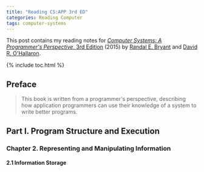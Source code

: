 ```yaml
---
title: "Reading CS:APP 3rd ED"
categories: Reading Computer
tags: computer-systems
---
```


This post contains my reading notes for [*Computer Systems: A Programmer's Perspective*, 3rd Edition](http://csapp.cs.cmu.edu/3e/home.html) (2015) by [Randal E. Bryant](http://www.cs.cmu.edu/~bryant) and [David R. O'Hallaron](http://www.cs.cmu.edu/~droh).

{% include toc.html %}

## Preface

> This book is written from a programmer's perspective, describing how application programmers can use their knowledge of a system to write better programs.

## Part I. Program Structure and Execution

### Chapter 2. Representing and Manipulating Information

#### 2.1 Information Storage
